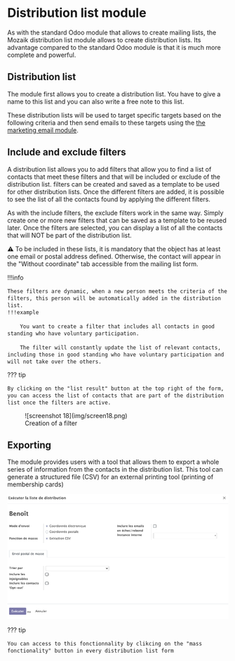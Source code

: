 # Distribution list module

As with the standard Odoo module that allows to create mailing lists, the Mozaik distribution list module allows to create distribution lists. Its advantage compared to the standard Odoo module is that it is much more complete and powerful.

## Distribution list
The module first allows you to create a distribution list. You have to give a name to this list and you can also write a free note to this list.

These distribution lists will be used to target specific targets based on the following criteria and then send emails to these targets using the <a href=https://mozaik-association.github.io/mozaik/email-marketing tagret="_blank">the marketing email module</a>. 


## Include and exclude filters

    
A distribution list allows you to add filters that allow you to find a list of contacts that meet these filters and that will be included or exclude of the distribution list. filters can be created and saved as a template to be used for other distribution lists. Once the different filters are added, it is possible to see the list of all the contacts found by applying the different filters. 

As with the include filters, the exclude filters work in the same way. Simply create one or more new filters that can be saved as a template to be reused later. Once the filters are selected, you can display a list of all the contacts that will NOT be part of the distribution list.

:warning: To be included in these lists, it is mandatory that the object has at least one email or postal address defined. Otherwise, the contact will appear in the "Without coordinate" tab accessible from the mailing list form.

!!!info

    These filters are dynamic, when a new person meets the criteria of the filters, this person will be automatically added in the distribution list.
    !!!example

        You want to create a filter that includes all contacts in good standing who have voluntary participation.

        The filter will constantly update the list of relevant contacts, including those in good standing who have voluntary participation and will not take over the others.

??? tip

    By clicking on the "list result" button at the top right of the form, you can access the list of contacts that are part of the distribution list once the filters are active.

<figure markdown>
![screenshot 18](img/screen18.png)
 <figcaption>Creation of a filter</figcaption>
</figure>

## Exporting

The module provides users with a tool that allows them to export a whole series of information from the contacts in the distribution list. This tool can generate a structured file (CSV) for an external printing tool (printing of membership cards)

![screenshot 22](img/screen22.png)

??? tip

    You can access to this fonctionnality by clikcing on the "mass fonctionality" button in every distribution list form